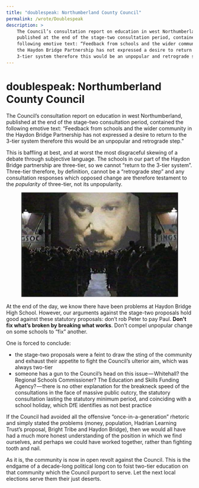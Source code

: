 ```yaml
---
title: "doublespeak: Northumberland County Council"
permalink: /wrote/Doublespeak
description: >
    The Council’s consultation report on education in west Northumberland, 
    published at the end of the stage-two consultation period, contained the 
    following emotive text: “Feedback from schools and the wider community in 
    the Haydon Bridge Partnership has not expressed a desire to return to the 
    3-tier system therefore this would be an unpopular and retrograde step.”
---
```

# doublespeak: Northumberland County Council

The Council’s consultation report on education in west Northumberland, 
published at the end of the stage-two consultation period, contained the 
following emotive text: “Feedback from schools and the wider community in the 
Haydon Bridge Partnership has not expressed a desire to return to the 3-tier 
system therefore this would be an unpopular and retrograde step.”

This is baffling at best, and at worst the most disgraceful skewing of a 
debate through subjective language. The schools in our part of the Haydon 
Bridge partnership are three-tier, so we cannot “return to the 3-tier system”. 
Three-tier therefore, by definition, cannot be a “retrograde step” and any 
consultation responses which opposed change are therefore testament to the 
*popularity* of three-tier, not its unpopularity.

<figure>
    <img src="/assets/pics/1984.jpeg" alt="1984" />
</figure>


At the end of the day, we know there have been problems at Haydon Bridge High 
School. However, our arguments against the stage-two proposals hold good 
against these statutory proposals: don’t rob Peter to pay Paul. **Don’t fix 
what’s broken by breaking what works**. Don’t compel unpopular change on some 
schools to “fix” another.

One is forced to conclude:

- the stage-two proposals were a feint to draw the sting of the community and 
exhaust their appetite to fight the Council’s ulterior aim, which was always 
two-tier
- someone has a gun to the Council’s head on this issue — Whitehall? the 
Regional Schools Commissioner? The Education and Skills Funding 
Agency? — there is no other explanation for the breakneck speed of the 
consultations in the face of massive public outcry, the statutory consultation 
lasting the statutory minimum period, and coinciding with a school holiday, 
which DfE identifies as not best practice

If the Council had avoided all the offensive “once-in-a-generation” rhetoric 
and simply stated the problems (money, population, Hadrian Learning Trust’s 
proposal, Bright Tribe and Haydon Bridge), then we would all have had a much 
more honest understanding of the position in which we find ourselves, and 
perhaps we could have worked together, rather than fighting tooth and nail.

As it is, the community is now in open revolt against the Council. This is the 
endgame of a decade-long political long con to foist two-tier education on 
that community which the Council purport to serve. Let the next local 
elections serve them their just deserts.
